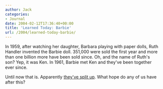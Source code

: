 ```yaml
---
author: Jack
categories:
- Journal
date: 2004-02-12T17:36:40+00:00
title: 'Learned Today: Barbie'
url: /2004/learned-today-barbie/
---
```


In 1959, after watching her daughter, Barbara playing with paper dolls, Ruth Handler invented the Barbie doll. 351,000 were sold the first year and more than one billion more have been sold since. Oh, and the name of Ruth's son? Yep, it was Ken. In 1961, Barbie met Ken and they've been together ever since.

Until now that is. Apparently [they've split up][1]. What hope do any of us have after this?

 [1]: http://www.abc.net.au/news/newsitems/s1044059.htm